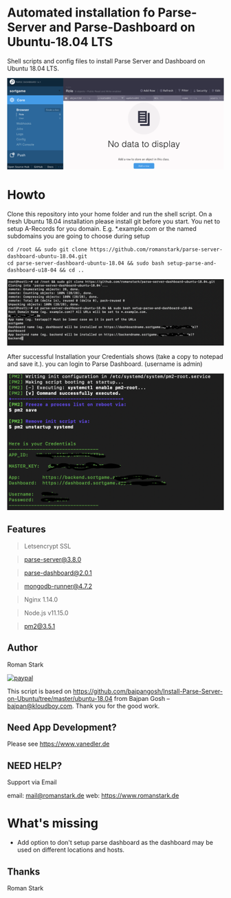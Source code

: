 # Automated installation fo Parse-Server and Parse-Dashboard on Ubuntu-18.04 LTS

Shell scripts and config files to install Parse Server and Dashboard on Ubuntu 18.04 LTS.

![](dashboard.png)

# Howto

Clone this repository into your home folder and run the shell script.
On a fresh Ubuntu 18.04 installation please install git before you start.
You net to setup A-Records for you domain. E.g. \*.example.com or the named subdomains you are going to choose during setup

```
cd /root && sudo git clone https://github.com/romanstark/parse-server-dashboard-ubuntu-18.04.git
cd parse-server-dashboard-ubuntu-18.04 && sudo bash setup-parse-and-dashboard-u18-04 && cd ..
```

![](userinput.png)

After successful Installation your Credentials shows (take a copy to notepad and save it.).
you can login to Parse Dashboard. (username is admin)

![](success.png)

## Features

> Letsencrypt SSL

> parse-server@3.8.0

> parse-dashboard@2.0.1

> mongodb-runner@4.7.2

> Nginx 1.14.0

> Node.js v11.15.0

> pm2@3.5.1

## Author

Roman Stark

[![paypal](https://www.paypalobjects.com/en_US/i/btn/btn_donateCC_LG.gif)](https://paypal.me/romanstark)

This script is based on https://github.com/bajpangosh/Install-Parse-Server-on-Ubuntu/tree/master/ubuntu-18.04 from Bajpan Gosh – bajpan@kloudboy.com. Thank you for the good work.

## Need App Development?

Please see https://www.vanedler.de

## NEED HELP?

Support via Email

email: mail@romanstark.de
web: https://www.romanstark.de

# What's missing

- Add option to don't setup parse dashboard as the dashboard may be used on different locations and hosts.

## Thanks

Roman Stark
